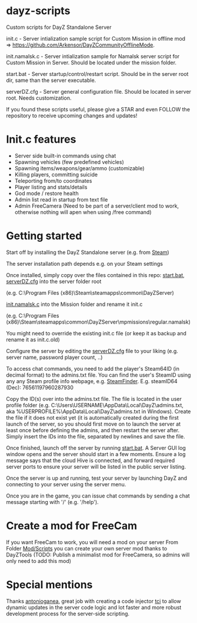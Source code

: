 # dayz-scripts
Custom scripts for DayZ Standalone Server

init.c - Server intialization sample script for Custom Mission in offline mod => https://github.com/Arkensor/DayZCommunityOfflineMode.

init.namalsk.c - Server intialization sample for Namalsk server script for Custom Mission in Server. Should be located under the mission folder.

start.bat - Server startup/control/restart script. Should be in the server root dir, same than the server executable.

serverDZ.cfg - Server general configuration file. Should be located in server root. Needs customization.

If you found these scripts useful, please give a STAR and even FOLLOW the repository to receive upcoming changes and updates!

# Init.c features

- Server side built-in commands using chat
- Spawning vehicles (few predefined vehicles)
- Spawning items/weapons/gear/ammo (customizable)
- Killing players, committing suicide
- Teleporting from/to coordinates
- Player listing and stats/details
- God mode / restore health
- Admin list read in startup from text file
- Admin FreeCamera (Need to be part of a server/client mod to work, otherwise nothing will apen when using /free command)

# Getting started

Start off by installing the DayZ Standalone server (e.g. from [Steam](https://store.steampowered.com/about/))

The server installation path depends e.g. on your Steam settings

Once installed, simply copy over the files contained in this repo:
  [start.bat](start.bat), [serverDZ.cfg](serverDZ.cfg) into the server folder root 
  
  (e.g. C:\Program Files (x86)\Steam\steamapps\common\DayZServer\)
  
  [init.namalsk.c](init.namalsk.c) into the Mission folder and rename it init.c
  
  (e.g. C:\Program Files (x86)\Steam\steamapps\common\DayZServer\mpmissions\regular.namalsk\)
  
  You might need to override the existing init.c file (or keep it as backup and rename it as init.c.old)

Configure the server by editing the [serverDZ.cfg](serverDZ.cfg) file to your liking (e.g. server name, password player count, ..)

To access chat commands, you need to add the player's Steam64ID (in decimal format) to the admins.txt file. You can find the user's SteamID using any any Steam profile info webpage, e.g. [SteamFinder](https://www.steamidfinder.com/). E.g. steamID64 (Dec): 76561197960287930

Copy the ID(s) over into the admins.txt file. The file is located in the user profile folder (e.g. C:\Users\USERNAME\AppData\Local\DayZ\admins.txt, aka %USERPROFILE%\AppData\Local\DayZ\admins.txt in Windows). Create the file if it does not exist yet (it is automatically created during the first launch of the server, so you should first move on to launch the server at least once before defining the admins, and then restart the server after. Simply insert the IDs into the file, separated by newlines and save the file.

Once finished, launch off the server by running [start.bat](start.bat). A Server GUI log window opens and the server should start in a few moments. Ensure a log message says that the cloud Hive is connected, and forward required server ports to ensure your server will be listed in the public server listing.

Once the server is up and running, test your server by launching DayZ and connecting to your server using the server menu.

Once you are in the game, you can issue chat commands by sending a chat message starting with '/' (e.g. '/help').

# Create a mod for FreeCam
If you want FreeCam to work, you will need a mod on your server
From Folder [Mod/Scripts](Mod/Scripts) you can create your own server mod thanks to DayZTools
(TODO: Publish a minimalist mod for FreeCamera, so admins will only need to add this mod)

# Special mentions

Thanks [antonioganea](https://github.com/antonioganea/), great job with creating a code injector [tci](https://github.com/antonioganea/tci) to allow dynamic updates in the server code logic and lot faster and more robust development process for the server-side scripting.

